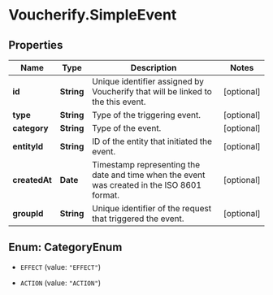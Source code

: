 # Voucherify.SimpleEvent

## Properties

Name | Type | Description | Notes
------------ | ------------- | ------------- | -------------
**id** | **String** | Unique identifier assigned by Voucherify that will be linked to the this event. | [optional] 
**type** | **String** | Type of the triggering event. | [optional] 
**category** | **String** | Type of the event. | [optional] 
**entityId** | **String** | ID of the entity that initiated the event. | [optional] 
**createdAt** | **Date** | Timestamp representing the date and time when the event was created in the ISO 8601 format. | [optional] 
**groupId** | **String** | Unique identifier of the request that triggered the event. | [optional] 



## Enum: CategoryEnum


* `EFFECT` (value: `"EFFECT"`)

* `ACTION` (value: `"ACTION"`)





